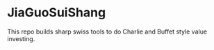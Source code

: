 # JiaGuoSuiShang

This repo builds sharp swiss tools to do Charlie and Buffet style value investing.
